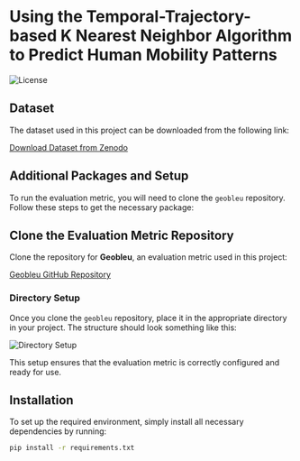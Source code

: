# Using the Temporal-Trajectory-based K Nearest Neighbor Algorithm to Predict Human Mobility Patterns
![License](https://img.shields.io/badge/License-MIT-green.svg)
## Dataset

The dataset used in this project can be downloaded from the following link:

[Download Dataset from Zenodo](https://zenodo.org/records/13237029)

## Additional Packages and Setup

To run the evaluation metric, you will need to clone the `geobleu` repository. Follow these steps to get the necessary package:

## Clone the Evaluation Metric Repository

Clone the repository for **Geobleu**, an evaluation metric used in this project:

[Geobleu GitHub Repository](https://github.com/yahoojapan/geobleu)

### Directory Setup

Once you clone the `geobleu` repository, place it in the appropriate directory in your project. The structure should look something like this:

![Directory Setup](https://github.com/user-attachments/assets/37b820be-11ce-41f2-b1a6-65ea664857c8)

This setup ensures that the evaluation metric is correctly configured and ready for use.

## Installation

To set up the required environment, simply install all necessary dependencies by running:

```bash
pip install -r requirements.txt

